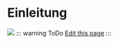 # Einleitung
![](/iobroker_seq.png)
::: warning ToDo
 [Edit this page](https://github.com/o0shojo0o/doc/edit/master/src/pixelit/nodered_nodes.md)
:::
